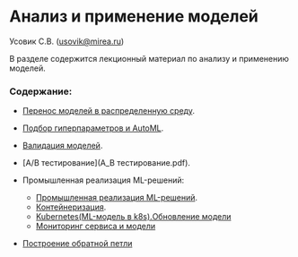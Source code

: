# Анализ и применение моделей

Усовик С.В. (usovik@mirea.ru)



В разделе содержится лекционный материал по анализу и применению моделей.

### Содержание:

- [Перенос моделей в распределенную среду](Перенос%20моделей%20в%20распределенную%20среду.pdf).
- [Подбор гиперпараметров и AutoML](Подбор%20гиперпараметров%20и%20AutoML.pdf).
- [Валидация моделей](Валидация%20моделей.pdf).
- [A/B тестирование](A_B тестирование.pdf).
- Промышленная реализация ML-решений:
  - [Промышленная реализация ML-решений](Промышленная%20реализация%20ML-решений.pdf).
  - [Контейнеризация](Контейнеризация.pdf).
  - [Kubernetes(ML-модель в k8s).Обновление модели](Kubernetes(ML-модель%20в%20k8s).Обновление%20модели.pdf)
  - [Мониторинг сервиса и модели](Мониторинг%20сервиса%20и%20модели.pdf)

- [Построение обратной петли](Построение%20обратной%20петли.pdf)